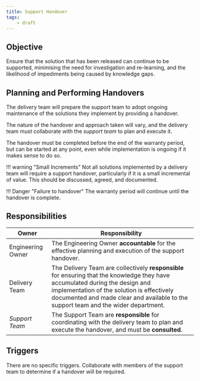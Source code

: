 ```yaml
---
title: Support Handover
tags:
    - draft
---
```


## Objective

Ensure that the solution that has been released can continue to be supported, minimising the need for investigation and re-learning, and the likelihood of impediments being caused by knowledge gaps.

## Planning and Performing Handovers

The delivery team will prepare the support team to adopt ongoing maintenance of the solutions they implement by providing a handover. 

The nature of the handover and approach taken will vary, and the delivery team must collaborate with the *support team* to plan and execute it.

The handover must be completed before the end of the warranty period, but can be started at any point, even while implementation is ongoing if it makes sense to do so.

!!! warning "Small Increments"
    Not all solutions implemented by a delivery team will require a support handover, particularly if it is a small incremental of value. This should be discussed, agreed, and documented.

!!! Danger "Failure to handover"
    The warranty period will continue until the handover is complete. 


## Responsibilities

| Owner                 | Responsibility |
|---|---|
| Engineering Owner     | The Engineering Owner  **accountable** for the effective planning and execution of the support handover.  |
| Delivery Team         | The Delivery Team are collectively **responsible** for ensuring that the knowledge they have accumulated during the design and implementation of the solution is effectively documented and made clear and available to the support team and the wider department.  |
| *Support Team*        | The Support Team are **responsible** for coordinating with the delivery team to plan and execute the handover, and must be **consulted**.   |


## Triggers

There are no specific triggers. Collaborate with members of the support team to determine if a handover will be required.